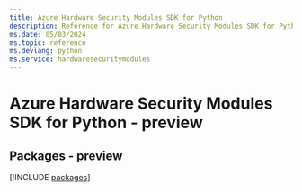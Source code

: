 ```yaml
---
title: Azure Hardware Security Modules SDK for Python
description: Reference for Azure Hardware Security Modules SDK for Python
ms.date: 05/03/2024
ms.topic: reference
ms.devlang: python
ms.service: hardwaresecuritymodules
---
```

# Azure Hardware Security Modules SDK for Python - preview
## Packages - preview
[!INCLUDE [packages](hardware-security-modules-index.md)]